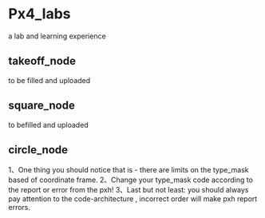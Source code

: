 # Px4_labs
a lab and learning experience
## takeoff_node
to be filled and uploaded
## square_node
to befilled and uploaded
## circle_node
1、One thing you should notice that is - there are limits on the type_mask based of coordinate frame.
2、Change your type_mask code according to the report or error from the pxh!
3、Last but not least: you should always pay attention to the code-architecture , incorrect order will make pxh report errors.
